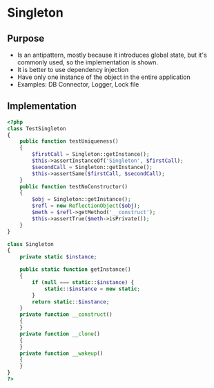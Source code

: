 # Singleton

## Purpose

-   Is an antipattern, mostly because it introduces global state, but it's commonly used, so the implementation is shown.
-   It is better to use dependency injection
-   Have only one instance of the object in the entire application
-   Examples: DB Connector, Logger, Lock file

## Implementation

```php
<?php
class TestSingleton
{
    public function testUniqueness()
    {
        $firstCall = Singleton::getInstance();
        $this->assertInstanceOf('Singleton', $firstCall);
        $secondCall = Singleton::getInstance();
        $this->assertSame($firstCall, $secondCall);
    }
    public function testNoConstructor()
    {
        $obj = Singleton::getInstance();
        $refl = new ReflectionObject($obj);
        $meth = $refl->getMethod('__construct');
        $this->assertTrue($meth->isPrivate());
    }
}

class Singleton
{
    private static $instance;

    public static function getInstance()
    {
        if (null === static::$instance) {
            static::$instance = new static;
        }
        return static::$instance;
    }
    private function __construct()
    {
    }
    private function __clone()
    {
    }
    private function __wakeup()
    {
    }
}
?>
```
